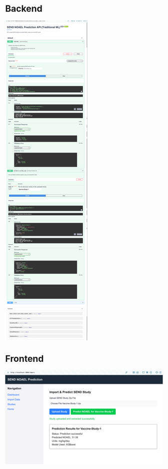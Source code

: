 # Backend

![Backend Swagger UI](SCR-20250405-npus-2.png)


# Frontend

![Frontend UI](SCR-20250405-nthe-2.png)